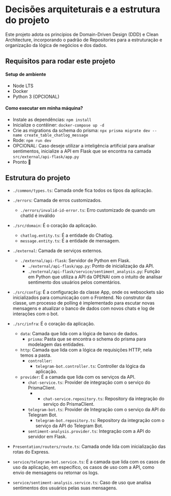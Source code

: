 # Decisões arquiteturais e a estrutura do projeto
Este projeto adota os princípios de Domain-Driven Design (DDD) e Clean Architecture, incorporando o padrão de Repositories para a estruturação e organização da lógica de negócios e dos dados.

## Requisitos para rodar este projeto

#### Setup de ambiente
- Node LTS
- Docker
- Python 3 (OPCIONAL)

#### Como executar em minha máquina?
- Instale as dependências: `npm install`
- Inicialize o contêiner: `docker-compose up -d`
- Crie as migrations da schema do prisma: `npx prisma migrate dev --name create_table_chatlog_message`
- Rode: `npm run dev`
- OPCIONAL: Caso deseje utilizar a inteligência artificial para analisar sentimentos, inicialize a API em Flask que se encontra na camada `src/external/api-flask/app.py`
- Pronto 🎉

## Estrutura do projeto
- `./common/types.ts`: Camada onde fica todos os tipos da aplicação.

- `./errors`: Camada de erros customizados.
   - `./errors/invalid-id-error.ts`: Erro customizado de quando um chatId é inválido

- `./src/domain`: É o coração da aplicação.
   - `chatlog.entity.ts`: É a entidade do Chatlog.
   - `message.entity.ts`: É a entidade de mensagem.

- `./external`: Camada de serviços externos.
   - `./external/api-flask`: Servidor de Python em Flask.
     - `./external/api-flask/app.py`: Ponto de inicialização da API.
     - `./external/api-flask/service/sentiment_analysis.py`: Função em Python que utiliza a API da OPENAI com o intuito de analisar sentimento dos usuários pelos comentários.

- `./src/config`: É a configuração da classe App, onde os websockets são inicializados para comunicação com o Frontend. No construtor da classe, um processo de polling é implementado para escutar novas mensagens e atualizar o banco de dados com novos chats e log de interações com o bot.

- `./src/infra`: É o coração da aplicação.
  - `data`: Camada que lida com a lógica de banco de dados.
    - `prisma`: Pasta que se encontra o schema do prisma para modelagem das entidades.
  - `http`: Camada que lida com a lógica de requisições HTTP, nela temos a pasta.
    - `controller`:
      - `telegram-bot.controller.ts`: Controller da lógica da aplicação.
  - `provider`: É a camada que lida com os serviços da API.
      - `chat-service.ts`: Provider de integração com o serviço do PrismaClient.
        - - `chat-service.repository.ts`: Repository da integração do serviço do PrismaClient.
      - `telegram-bot.ts`: Provider de Integração com o serviço da API do Telegram Bot.
        - `telegram-bot.repository.ts`: Repository da integração com o serviço da API do Telegram Bot.
      - `sentiment-analysis.provider.ts`: Integração com a API do servidor em Flask.
- `Presentation/routers/route.ts`: Camada onde lida com inicialização das rotas do Express. 

- `service/telegram-bot.service.ts`: É a camada que lida com os casos de uso da aplicação, em específico, os casos de uso com a API, como envio de mensagens ou retornar os logs.
- `service/sentiment-analysis.service.ts`: Caso de uso que analisa sentimentos dos usuários pelas suas mensagens.







   
